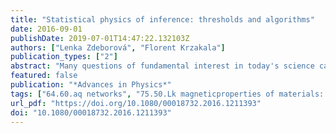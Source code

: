 ```yaml
---
title: "Statistical physics of inference: thresholds and algorithms"
date: 2016-09-01
publishDate: 2019-07-01T14:47:22.132103Z
authors: ["Lenka Zdeborová", "Florent Krzakala"]
publication_types: ["2"]
abstract: "Many questions of fundamental interest in today's science can be formulated as inference problems: some partial, or noisy, observations are performed over a set of variables and the goal is to recover, or infer, the values of the variables based on the indirect information contained in the measurements. For such problems, the central scientific questions are: Under what conditions is the information contained in the measurements sufficient for a satisfactory inference to be possible? What are the most efficient algorithms for this task? A growing body of work has shown that often we can understand and locate these fundamental barriers by thinking of them as phase transitions in the sense of statistical physics. Moreover, it turned out that we can use the gained physical insight to develop new promising algorithms. The connection between inference and statistical physics is currently witnessing an impressive renaissance and we review here the current state-of-the-art, with a pedagogical focus on the Ising model which, formulated as an inference problem, we call the planted spin glass. In terms of applications we review two classes of problems: (i) inference of clusters on graphs and networks, with community detection as a special case and (ii) estimating a signal from its noisy linear measurements, with compressed sensing as a case of sparse estimation. Our goal is to provide a pedagogical review for researchers in physics and other fields interested in this fascinating topic."
featured: false
publication: "*Advances in Physics*"
tags: ["64.60.aq networks", "75.50.Lk magneticproperties of materials: spin glasses and other random magnets", "89.70.Eg interdisciplinary: computational complexity", "89.75.-k complex systems", "Bayesian inference", "belief propagation", "compressed sensing", "phase transitions in computer science", "spin glass theory", "stochastic block model"]
url_pdf: "https://doi.org/10.1080/00018732.2016.1211393"
doi: "10.1080/00018732.2016.1211393"
---
```


